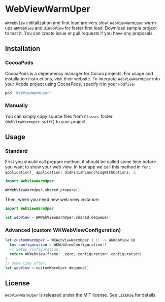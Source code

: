 # WebViewWarmUper

`WKWebView` inititalization and first load are very slow. `WebViewWarmUper` warm-ups `WKWebView` and `UIWebView` for faster first load. Download sample project to test it. You can create issue or pull requests if you have any proposals.

## Installation

### CocoaPods

CocoaPods is a dependency manager for Cocoa projects. For usage and installation instructions, visit their website. To integrate `WebViewWarmUper` into your Xcode project using CocoaPods, specify it in your `Podfile`:

```ruby
pod 'WebViewWarmUper'
```

### Manually

You can simply copy source files from `Classes` folder (`WebViewWarmuper.swift`) to your project.

## Usage

### Standard

First you should call prepare method, it should be called some time before you want to show your web view. In test app we call this method in `func application(_ application: didFinishLaunchingWithOptions: )`.

```swift
import WebViewWarmUper

WKWebViewWarmUper.shared.prepare()
```

Then, when you need new web view instance:

```swift
import WebViewWarmUper

let webView = WKWebViewWarmUper.shared.dequeue()
```

### Advanced (custom WKWebViewConfiguration)

```swift
let customWarmUper = WKWebViewWarmUper { () -> WKWebView in
  let configuration = WKWebViewConfiguration()
  // Setup configuration.
  return WKWebView(frame: .zero, configuration: configuration)
}
// Some time after.
let webView = customWarmUper.dequeue()
```

## License

`WebViewWarmUper` is released under the MIT license. See `LICENSE` for details.
